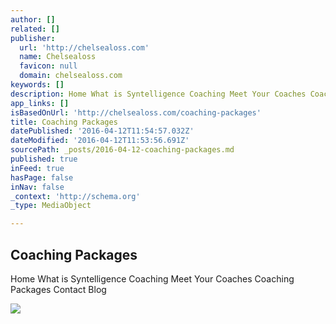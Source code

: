 ```yaml
---
author: []
related: []
publisher:
  url: 'http://chelsealoss.com'
  name: Chelsealoss
  favicon: null
  domain: chelsealoss.com
keywords: []
description: Home What is Syntelligence Coaching Meet Your Coaches Coaching Packages Contact Blog
app_links: []
isBasedOnUrl: 'http://chelsealoss.com/coaching-packages'
title: Coaching Packages
datePublished: '2016-04-12T11:54:57.032Z'
dateModified: '2016-04-12T11:53:56.691Z'
sourcePath: _posts/2016-04-12-coaching-packages.md
published: true
inFeed: true
hasPage: false
inNav: false
_context: 'http://schema.org'
_type: MediaObject

---
```

<article style=""><h1>Coaching Packages</h1><p>Home What is Syntelligence Coaching Meet Your Coaches Coaching Packages Contact Blog</p><img src="http://storage.googleapis.com/wzukusers/user-14836223/images/56b2678c81b26uQ4qN2G/powerful2_d400.jpg" /></article>